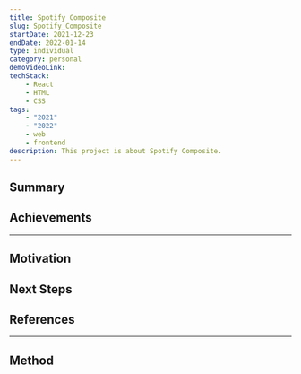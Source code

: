 ```yaml
---
title: Spotify Composite
slug: Spotify_Composite
startDate: 2021-12-23
endDate: 2022-01-14
type: individual
category: personal
demoVideoLink:
techStack:
    - React
    - HTML
    - CSS
tags:
    - "2021"
    - "2022"
    - web
    - frontend
description: This project is about Spotify Composite.
---
```


## Summary

## Achievements

---

## Motivation

## Next Steps

## References

---

## Method
